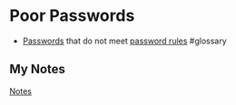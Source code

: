# Poor Passwords
- [Passwords](passwords.md) that do not meet [password rules](password-rules.md) #glossary
## My Notes
[Notes](mynotes/poor-passwords-notes.md)
